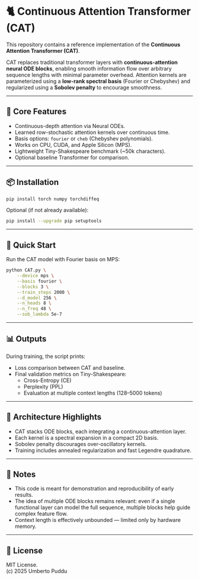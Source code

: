 # 🐈 Continuous Attention Transformer (CAT)

This repository contains a reference implementation of the **Continuous Attention Transformer (CAT)**.

CAT replaces traditional transformer layers with **continuous-attention neural ODE blocks**, enabling smooth information flow over arbitrary sequence lengths with minimal parameter overhead. Attention kernels are parameterized using a **low-rank spectral basis** (Fourier or Chebyshev) and regularized using a **Sobolev penalty** to encourage smoothness.

---

## 🔬 Core Features

- Continuous-depth attention via Neural ODEs.
- Learned row-stochastic attention kernels over continuous time.
- Basis options: `fourier` or `cheb` (Chebyshev polynomials).
- Works on CPU, CUDA, and Apple Silicon (MPS).
- Lightweight Tiny-Shakespeare benchmark (~50k characters).
- Optional baseline Transformer for comparison.

---

## 📦 Installation

```bash
pip install torch numpy torchdiffeq
```

Optional (if not already available):
```bash
pip install --upgrade pip setuptools
```

---

## 🚀 Quick Start

Run the CAT model with Fourier basis on MPS:

```bash
python CAT.py \
    --device mps \
    --basis fourier \
    --blocks 3 \
    --train_steps 2000 \
    --d_model 256 \
    --n_heads 8 \
    --n_freq 48 \
    --sob_lambda 5e-7
```

---

## 📊 Outputs

During training, the script prints:
- Loss comparison between CAT and baseline.
- Final validation metrics on Tiny-Shakespeare:
  - Cross-Entropy (CE)
  - Perplexity (PPL)
  - Evaluation at multiple context lengths (128–5000 tokens)

---

## 🧠 Architecture Highlights

- CAT stacks ODE blocks, each integrating a continuous-attention layer.
- Each kernel is a spectral expansion in a compact 2D basis.
- Sobolev penalty discourages over-oscillatory kernels.
- Training includes annealed regularization and fast Legendre quadrature.

---

## 📄 Notes

- This code is meant for demonstration and reproducibility of early results.
- The idea of multiple ODE blocks remains relevant: even if a single functional layer can model the full sequence, multiple blocks help guide complex feature flow.
- Context length is effectively unbounded — limited only by hardware memory.

---

## 🔗 License

MIT License.  
(c) 2025 Umberto Puddu
